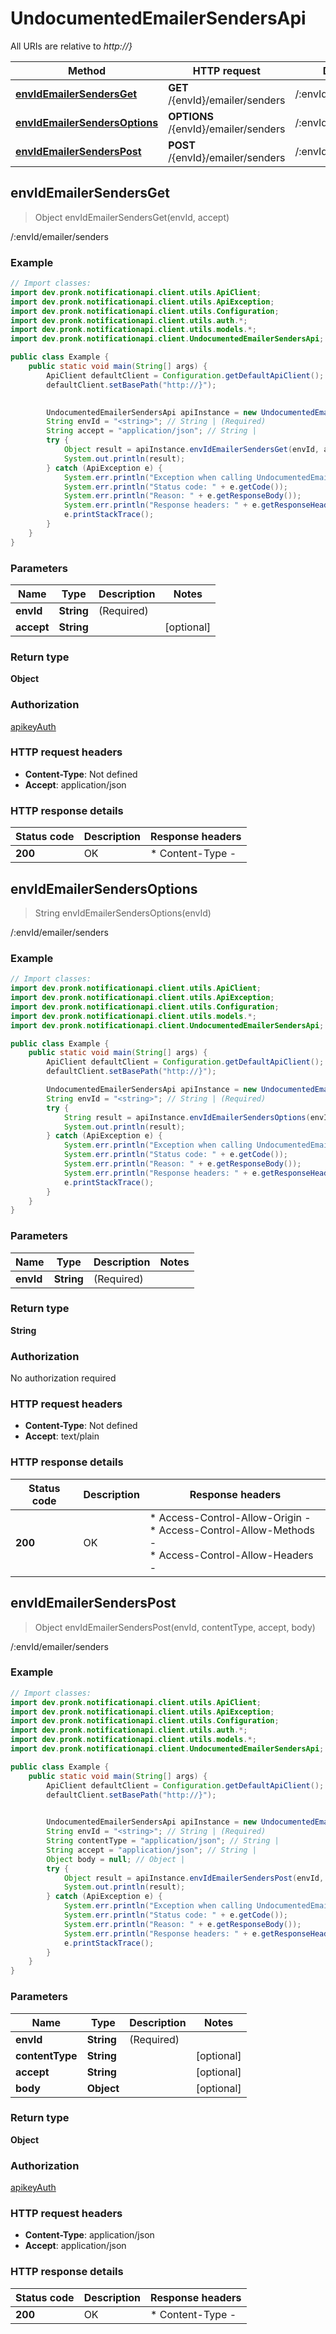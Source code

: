 # UndocumentedEmailerSendersApi

All URIs are relative to *http://}*

| Method | HTTP request | Description |
|------------- | ------------- | -------------|
| [**envIdEmailerSendersGet**](UndocumentedEmailerSendersApi.md#envIdEmailerSendersGet) | **GET** /{envId}/emailer/senders | /:envId/emailer/senders |
| [**envIdEmailerSendersOptions**](UndocumentedEmailerSendersApi.md#envIdEmailerSendersOptions) | **OPTIONS** /{envId}/emailer/senders | /:envId/emailer/senders |
| [**envIdEmailerSendersPost**](UndocumentedEmailerSendersApi.md#envIdEmailerSendersPost) | **POST** /{envId}/emailer/senders | /:envId/emailer/senders |



## envIdEmailerSendersGet

> Object envIdEmailerSendersGet(envId, accept)

/:envId/emailer/senders

### Example

```java
// Import classes:
import dev.pronk.notificationapi.client.utils.ApiClient;
import dev.pronk.notificationapi.client.utils.ApiException;
import dev.pronk.notificationapi.client.utils.Configuration;
import dev.pronk.notificationapi.client.utils.auth.*;
import dev.pronk.notificationapi.client.utils.models.*;
import dev.pronk.notificationapi.client.UndocumentedEmailerSendersApi;

public class Example {
    public static void main(String[] args) {
        ApiClient defaultClient = Configuration.getDefaultApiClient();
        defaultClient.setBasePath("http://}");
        

        UndocumentedEmailerSendersApi apiInstance = new UndocumentedEmailerSendersApi(defaultClient);
        String envId = "<string>"; // String | (Required) 
        String accept = "application/json"; // String | 
        try {
            Object result = apiInstance.envIdEmailerSendersGet(envId, accept);
            System.out.println(result);
        } catch (ApiException e) {
            System.err.println("Exception when calling UndocumentedEmailerSendersApi#envIdEmailerSendersGet");
            System.err.println("Status code: " + e.getCode());
            System.err.println("Reason: " + e.getResponseBody());
            System.err.println("Response headers: " + e.getResponseHeaders());
            e.printStackTrace();
        }
    }
}
```

### Parameters


| Name | Type | Description  | Notes |
|------------- | ------------- | ------------- | -------------|
| **envId** | **String**| (Required)  | |
| **accept** | **String**|  | [optional] |

### Return type

**Object**

### Authorization

[apikeyAuth](../README.md#apikeyAuth)

### HTTP request headers

- **Content-Type**: Not defined
- **Accept**: application/json


### HTTP response details
| Status code | Description | Response headers |
|-------------|-------------|------------------|
| **200** | OK |  * Content-Type -  <br>  |


## envIdEmailerSendersOptions

> String envIdEmailerSendersOptions(envId)

/:envId/emailer/senders

### Example

```java
// Import classes:
import dev.pronk.notificationapi.client.utils.ApiClient;
import dev.pronk.notificationapi.client.utils.ApiException;
import dev.pronk.notificationapi.client.utils.Configuration;
import dev.pronk.notificationapi.client.utils.models.*;
import dev.pronk.notificationapi.client.UndocumentedEmailerSendersApi;

public class Example {
    public static void main(String[] args) {
        ApiClient defaultClient = Configuration.getDefaultApiClient();
        defaultClient.setBasePath("http://}");

        UndocumentedEmailerSendersApi apiInstance = new UndocumentedEmailerSendersApi(defaultClient);
        String envId = "<string>"; // String | (Required) 
        try {
            String result = apiInstance.envIdEmailerSendersOptions(envId);
            System.out.println(result);
        } catch (ApiException e) {
            System.err.println("Exception when calling UndocumentedEmailerSendersApi#envIdEmailerSendersOptions");
            System.err.println("Status code: " + e.getCode());
            System.err.println("Reason: " + e.getResponseBody());
            System.err.println("Response headers: " + e.getResponseHeaders());
            e.printStackTrace();
        }
    }
}
```

### Parameters


| Name | Type | Description  | Notes |
|------------- | ------------- | ------------- | -------------|
| **envId** | **String**| (Required)  | |

### Return type

**String**

### Authorization

No authorization required

### HTTP request headers

- **Content-Type**: Not defined
- **Accept**: text/plain


### HTTP response details
| Status code | Description | Response headers |
|-------------|-------------|------------------|
| **200** | OK |  * Access-Control-Allow-Origin -  <br>  * Access-Control-Allow-Methods -  <br>  * Access-Control-Allow-Headers -  <br>  |


## envIdEmailerSendersPost

> Object envIdEmailerSendersPost(envId, contentType, accept, body)

/:envId/emailer/senders

### Example

```java
// Import classes:
import dev.pronk.notificationapi.client.utils.ApiClient;
import dev.pronk.notificationapi.client.utils.ApiException;
import dev.pronk.notificationapi.client.utils.Configuration;
import dev.pronk.notificationapi.client.utils.auth.*;
import dev.pronk.notificationapi.client.utils.models.*;
import dev.pronk.notificationapi.client.UndocumentedEmailerSendersApi;

public class Example {
    public static void main(String[] args) {
        ApiClient defaultClient = Configuration.getDefaultApiClient();
        defaultClient.setBasePath("http://}");
        

        UndocumentedEmailerSendersApi apiInstance = new UndocumentedEmailerSendersApi(defaultClient);
        String envId = "<string>"; // String | (Required) 
        String contentType = "application/json"; // String | 
        String accept = "application/json"; // String | 
        Object body = null; // Object | 
        try {
            Object result = apiInstance.envIdEmailerSendersPost(envId, contentType, accept, body);
            System.out.println(result);
        } catch (ApiException e) {
            System.err.println("Exception when calling UndocumentedEmailerSendersApi#envIdEmailerSendersPost");
            System.err.println("Status code: " + e.getCode());
            System.err.println("Reason: " + e.getResponseBody());
            System.err.println("Response headers: " + e.getResponseHeaders());
            e.printStackTrace();
        }
    }
}
```

### Parameters


| Name | Type | Description  | Notes |
|------------- | ------------- | ------------- | -------------|
| **envId** | **String**| (Required)  | |
| **contentType** | **String**|  | [optional] |
| **accept** | **String**|  | [optional] |
| **body** | **Object**|  | [optional] |

### Return type

**Object**

### Authorization

[apikeyAuth](../README.md#apikeyAuth)

### HTTP request headers

- **Content-Type**: application/json
- **Accept**: application/json


### HTTP response details
| Status code | Description | Response headers |
|-------------|-------------|------------------|
| **200** | OK |  * Content-Type -  <br>  |

